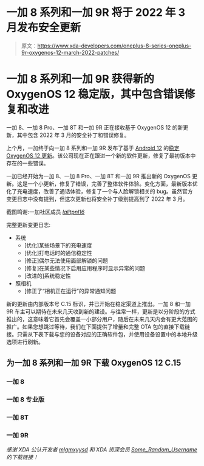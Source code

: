 # 一加 8 系列和一加 9R 将于 2022 年 3 月发布安全更新

> 原文：<https://www.xda-developers.com/oneplus-8-series-oneplus-9r-oxygenos-12-march-2022-patches/>

# 一加 8 系列和一加 9R 获得新的 OxygenOS 12 稳定版，其中包含错误修复和改进

一加 8、一加 8 Pro、一加 8T 和一加 9R 正在接收基于 OxygenOS 12 的新更新，其中包含 2022 年 3 月的安全补丁和错误修复。

上个月，一加终于向一加 8 系列和一加 9R 发布了基于 [Android 12](https://www.xda-developers.com/android-12/) 的[稳定 OxygenOS 12 更新](https://www.xda-developers.com/oneplus-8-8t-9r-stable-android-12-oxygenos-12-update/)。该公司现在正在跟进一个新的软件更新，修复了最初版本中存在的一些错误。

一加已经开始为一加 8、一加 8 Pro、一加 8T 和一加 9R 推出新的 OxygenOS 更新。这是一个小更新，修复了错误，完善了整体软件体验。变化方面，最新版本优化了充电速度，改善了通话体验，修复了一个与人脸解锁相关的 bug。虽然官方变更日志中没有提到，但这次更新也将安全补丁级别提高到了 2022 年 3 月。

截图鸣谢:一加社区成员 [*lalitpnl16*](https://forums.oneplus.com/members/lalitpnl16.1645278/)

完整更新变更日志:

*   系统
    *   [优化]某些场景下的充电速度
    *   [优化]打电话时的通信稳定性
    *   [修正]偶尔无法使用面部解锁的问题
    *   [修复]在某些情况下启用应用程序时显示异常的问题
    *   [改进的]系统稳定性
*   照相机
    *   [修正了“相机正在运行”的异常通知问题

新的更新由内部版本号 C.15 标识，并已开始在稳定渠道上推出。一加 8 和一加 9R 车主可以期待在未来几天收到新的建设。与往常一样，更新是以分阶段的方式推出的，这意味着它首先会覆盖一小部分用户，随后在未来几天内会有更大范围的推广。如果您想跳过等待，我们在下面提供了增量和完整 OTA 包的直接下载链接。只需从下表下载与您的设备对应的正确软件包，并使用设备设置中的本地升级选项进行刷新。

## 为一加 8 系列和一加 9R 下载 OxygenOS 12 C.15

### 一加 8

### 一加 8 专业版

### 一加 8T

### 一加 9R

*感谢 XDA 公认开发者 [mlgmxyysd](https://forum.xda-developers.com/m/mlgmxyysd.8430637/) 和 XDA 资深会员 [Some_Random_Username](https://forum.xda-developers.com/m/some_random_username.8234677/) 的下载链接！*